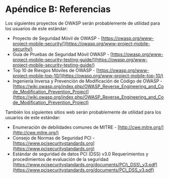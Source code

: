 # Apéndice B: Referencias

Los siguientes proyectos de OWASP serán probablemente de utilidad para los usuarios de este estándar:

- Proyecto de Seguridad Móvil de OWASP - [https://owasp.org/www-project-mobile-security/](https://owasp.org/www-project-mobile-security/)
- Guía de Pruebas de Seguridad Móvil OWASP - [https://owasp.org/www-project-mobile-security-testing-guide/](https://owasp.org/www-project-mobile-security-testing-guide/)
- Top 10 de Riesgos Móviles de OWASP - [https://owasp.org/www-project-mobile-top-10/](https://owasp.org/www-project-mobile-top-10/)
- Ingeniería Inversa y Prevención de Modificación de Código de OWASP - [https://wiki.owasp.org/index.php/OWASP_Reverse_Engineering_and_Code_Modification_Prevention_Project](https://wiki.owasp.org/index.php/OWASP_Reverse_Engineering_and_Code_Modification_Prevention_Project)

También los siguientes sitios web serán probablemente de utilidad para los usuarios de este estándar:

- Enumeración de debilidades comunes de MITRE - [http://cwe.mitre.org/](http://cwe.mitre.org/)
- Consejo de Normas de Seguridad PCI - [https://www.pcisecuritystandards.org](https://www.pcisecuritystandards.org)
- Estándar de seguridad de datos PCI (DSS) v3.0 Requerimientos y procedimientos de evaluación de la seguridad [https://www.pcisecuritystandards.org/documents/PCI\_DSS\_v3.pdf](https://www.pcisecuritystandards.org/documents/PCI_DSS_v3.pdf)
